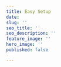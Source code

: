 ```yaml
---
title: Easy Setup
date: 
slug: ''
seo_title: ''
seo_description: ''
feature_image: ''
hero_image: ''
published: false

---
```

